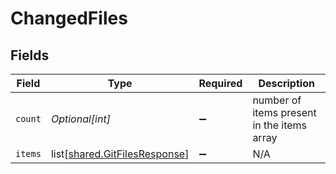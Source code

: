 # ChangedFiles


## Fields

| Field                                                                        | Type                                                                         | Required                                                                     | Description                                                                  |
| ---------------------------------------------------------------------------- | ---------------------------------------------------------------------------- | ---------------------------------------------------------------------------- | ---------------------------------------------------------------------------- |
| `count`                                                                      | *Optional[int]*                                                              | :heavy_minus_sign:                                                           | number of items present in the items array                                   |
| `items`                                                                      | list[[shared.GitFilesResponse](undefined/models/shared/gitfilesresponse.md)] | :heavy_minus_sign:                                                           | N/A                                                                          |